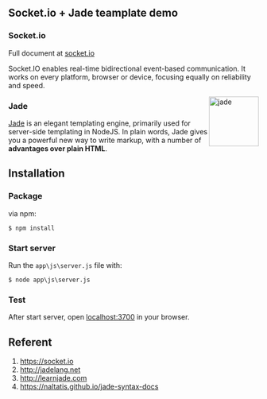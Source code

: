 ## Socket.io + Jade teamplate demo

### Socket.io
Full document at [socket.io](https://socket.io)

Socket.IO enables real-time bidirectional event-based communication.
It works on every platform, browser or device, focusing equally on reliability and speed.

<a href="http://jadelang.net"><img src="http://jadelang.net/style/jade-logo-header.svg" height="100" title="jade" align="right"></a>
### Jade

[Jade](http://jadelang.net) is an elegant templating engine, primarily used for server-side templating in NodeJS. In plain words, Jade gives you a powerful new way to write markup, with a number of **advantages over plain HTML**.

## Installation
### Package
via npm:
```
$ npm install
```
### Start server
Run the `app\js\server.js` file with:
```
$ node app\js\server.js
```
### Test
After start server, open [localhost:3700](http://localhost:3700) in your browser.

## Referent
1. https://socket.io
2. http://jadelang.net
3. http://learnjade.com
4. https://naltatis.github.io/jade-syntax-docs